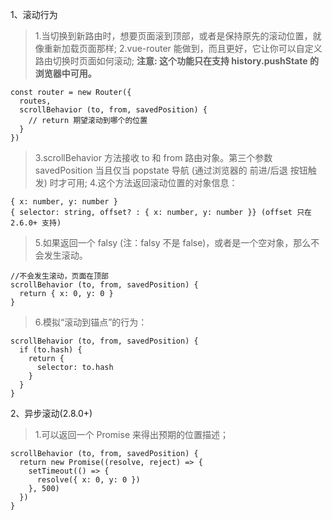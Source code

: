 1、滚动行为
> 1.当切换到新路由时，想要页面滚到顶部，或者是保持原先的滚动位置，就像重新加载页面那样;
> 2.vue-router 能做到，而且更好，它让你可以自定义路由切换时页面如何滚动;
**注意: 这个功能只在支持 history.pushState 的浏览器中可用。**
```
const router = new Router({
  routes,
  scrollBehavior (to, from, savedPosition) {
    // return 期望滚动到哪个的位置
  }
})
```
> 3.scrollBehavior 方法接收 to 和 from 路由对象。第三个参数 savedPosition 当且仅当 popstate 导航 (通过浏览器的 前进/后退 按钮触发) 时才可用;
> 4.这个方法返回滚动位置的对象信息：
```
{ x: number, y: number }
{ selector: string, offset? : { x: number, y: number }} (offset 只在 2.6.0+ 支持)
```
> 5.如果返回一个 falsy (注：falsy 不是 false)，或者是一个空对象，那么不会发生滚动。
```
//不会发生滚动，页面在顶部
scrollBehavior (to, from, savedPosition) {
  return { x: 0, y: 0 }
}
```
> 6.模拟“滚动到锚点”的行为：
```
scrollBehavior (to, from, savedPosition) {
  if (to.hash) {
    return {
      selector: to.hash
    }
  }
}
```

2、异步滚动(2.8.0+)
> 1.可以返回一个 Promise 来得出预期的位置描述；
```
scrollBehavior (to, from, savedPosition) {
  return new Promise((resolve, reject) => {
    setTimeout(() => {
      resolve({ x: 0, y: 0 })
    }, 500)
  })
}
```
